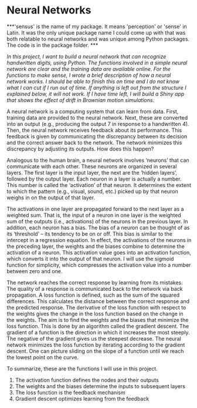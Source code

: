 # Neural Networks 

***'sensus' is the name of my package. It means 'perception' or 'sense' in Latin. It was the only unique package name I could 
come up with that was both relatable to neural networks and was unique among Python packages. The code is in the package folder. ***

*In this project, I want to build a neural network that can recognize handwritten digits, using Python. The functions involved in a simple neural network are clear and the training data are available online. For the functions to make sense, I wrote a brief description of how a neural network works. I should be able to finish this on time and I do not know what I can cut if I run out of time. If anything is left out from the structure I explained below, it will not work. If I have time left, I will build a Shiny app that shows the effect of drift in Brownian motion simulations.*

A neural network is a computing system that can learn from data. First, training data are provided to the neural network. Next, these are converted into an output (e.g., producing the output 7 in response to a handwritten 4). Then, the neural network receives feedback about its performance. This feedback is given by communicating the discrepancy between its decision and the correct answer back to the network. The network minimizes this discrepancy by adjusting its outputs. How does this happen? 

Analogous to the human brain, a neural network involves ‘neurons’ that can communicate with each other. These neurons are organized in several layers. The first layer is the input layer, the next are the ‘hidden layers’, followed by the output layer. Each neuron in a layer is actually a number. This number is called the ‘activation’ of that neuron. It determines the extent to which the pattern (e.g., visual, sound, etc.) picked up by that neuron weighs in on the output of that layer. 

The activations in one layer are propagated forward to the next layer as a weighted sum. That is, the input of a neuron in one layer is the weighted sum of the outputs (i.e., activations) of the neurons in the previous layer. In addition, each neuron has a bias. The bias of a neuron can be thought of as its ‘threshold’ – its tendency to be on or off. This bias is similar to the intercept in a regression equation. In effect, the activations of the neurons in the preceding layer, the weights and the biases combine to determine the activation of a neuron. This activation value goes into an activation function, which converts it into the output of that neuron. I will use the sigmoid function for simplicity, which compresses the activation value into a number between zero and one. 

The network reaches the correct response by learning from its mistakes. The quality of a response is communicated back to the network via back propagation. A loss function is defined, such as the sum of the squared differences. This calculates the distance between the correct response and the predicted response. The derivative of the loss function with respect to the weights gives the change in the loss function based on the change in the weights. The aim is to find the weights and the biases that minimize the loss function. This is done by an algorithm called the gradient descent. The gradient of a function is the direction in which it increases the most steeply. The negative of the gradient gives us the steepest decrease. The neural network minimizes the loss function by iterating according to the gradient descent. One can picture sliding on the slope of a function until we reach the lowest point on the curve. 

To summarize, these are the functions I will use in this project. 
1. The activation function defines the nodes and their outputs
2. The weights and the biases determine the inputs to subsequent layers 
3. The loss function is the feedback mechanism
4. Gradient descent optimizes learning from the feedback  
